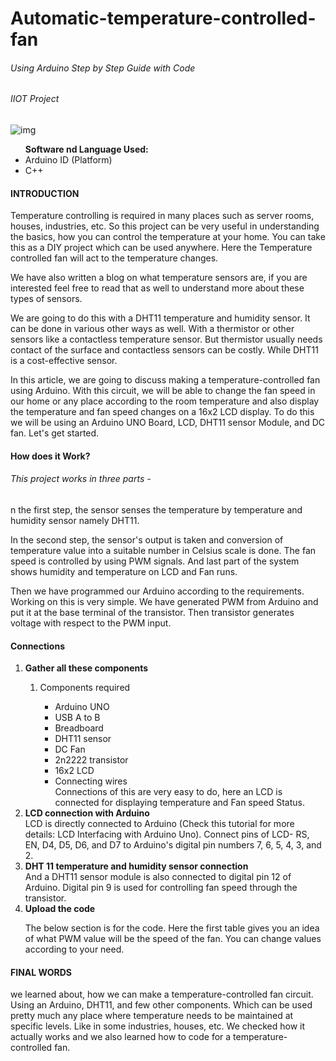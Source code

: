 # Automatic-temperature-controlled-fan

<h6> Using Arduino Step by Step Guide with Code</h6>
<h6> IIOT Project </h6>
<img src="https://robu.in/wp-content/uploads/2021/02/ckt2-1024x683.jpg" alt="img">
<ul><b>Software nd Language Used:</b>
<li> Arduino ID (Platform)</li>
<li> C++ </li>
  </ul>
<h4> INTRODUCTION </h4>
<P>Temperature controlling is required in many places such as server rooms, houses, industries, etc. So this project can be very useful in understanding the basics, how you can control the temperature at your home. You can take this as a DIY project which can be used anywhere. Here the Temperature controlled fan will act to the temperature changes.</P>

<P>We have also written a blog on what temperature sensors are, if you are interested feel free to read that as well to understand more about these types of sensors.</P>

<P>We are going to do this with a DHT11 temperature and humidity sensor. It can be done in various other ways as well. With a thermistor or other sensors like a contactless temperature sensor. But thermistor usually needs contact of the surface and contactless sensors can be costly. While DHT11 is a cost-effective sensor.</P>

<P>In this article, we are going to discuss making a temperature-controlled fan using Arduino. With this circuit, we will be able to change the fan speed in our home or any place according to the room temperature and also display the temperature and fan speed changes on a 16x2 LCD display. To do this we will be using an Arduino UNO Board, LCD, DHT11 sensor Module, and DC fan. Let's get started.</P>

<H4>How does it Work? </H4>

<H6>This project works in three parts -</H6>
<P>n the first step, the sensor senses the temperature by temperature and humidity sensor namely DHT11.</P>

<P>In the second step, the sensor's output is taken and conversion of temperature value into a suitable number in Celsius scale is done. The fan speed is controlled by using PWM signals. And last part of the system shows humidity and temperature on LCD and Fan runs.</P>

<P>Then we have programmed our Arduino according to the requirements. Working on this is very simple. We have generated PWM from Arduino and put it at the base terminal of the transistor. Then transistor generates voltage with respect to the PWM input.</P>

<H4>Connections</H4>

<OL> <LI><B>  Gather all these components</B></LI>
<OL>
  <LI>  Components required</LI>
   <UL>
        
<LI>Arduino UNO</LI>
<LI>USB A to B</LI>
<LI>Breadboard</LI>
<LI>DHT11 sensor</LI>
<LI>DC Fan</LI>
<LI>2n2222 transistor</LI>
<LI>16x2 LCD</LI>
<LI>Connecting wires</LI>
Connections of this are very easy to do, here an LCD is connected for displaying temperature and Fan speed Status.
</UL></OL>
<LI><B>LCD connection with Arduino</B></LI>
LCD is directly connected to Arduino (Check this tutorial for more details: LCD Interfacing with Arduino Uno). Connect pins of LCD- RS, EN, D4, D5, D6, and D7 to Arduino's digital pin numbers 7, 6, 5, 4, 3, and 2.
<LI><B> DHT 11 temperature and humidity sensor connection</B></LI>
And a DHT11 sensor module is also connected to digital pin 12 of Arduino. Digital pin 9 is used for controlling fan speed through the transistor.
<IMG-SRC="https://robu.in/wp-content/uploads/2021/02/circuit-1024x576.png" ALT="CIRCUIT DIAGRAM">
  <LI><B> Upload the code </B></LI>

The below section is for the code. Here the first table gives you an idea of what PWM value will be the speed of the fan. You can change values according to your need.
</OL>
<H4> FINAL WORDS</H4>
<P> we learned about, how we can make a temperature-controlled fan circuit. Using an Arduino, DHT11, and few other components. Which can be used pretty much any place where temperature needs to be maintained at specific levels. Like in some industries, houses, etc. We checked how it actually works and we also learned how to code for a temperature-controlled fan.</P>


